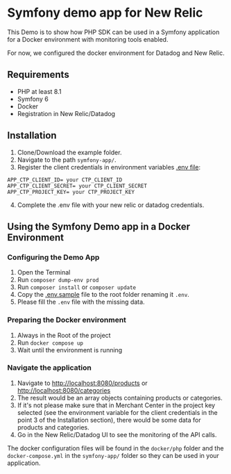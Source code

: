 # Symfony demo app for New Relic

This Demo is to show how PHP SDK can be used in a Symfony application for a Docker environment with monitoring tools enabled.

For now, we configured the docker environment for Datadog and New Relic.

## Requirements

- PHP at least 8.1
- Symfony 6 
- Docker
- Registration in New Relic/Datadog

## Installation

1. Clone/Download the example folder.
2. Navigate to the path `symfony-app/`.
3. Register the client credentials in environment variables [.env file](https://github.com/commercetools/commercetools-sdk-php-v2/blob/622c664ef69b93d96f11ac2ed26d24446d45dd0c/examples/symfony-app/.env):
```
APP_CTP_CLIENT_ID= your CTP_CLIENT_ID
APP_CTP_CLIENT_SECRET= your CTP_CLIENT_SECRET
APP_CTP_PROJECT_KEY= your CTP_PROJECT_KEY
```
4. Complete the .env file with your new relic or datadog credentials.

## Using the Symfony Demo app in a Docker Environment

### Configuring the Demo App

1. Open the Terminal
2. Run `composer dump-env prod`
3. Run `composer install` or `composer update`
4. Copy the [.env.sample](docker/php/.env.sample) file to the root folder renaming it `.env`.
5. Please fill the `.env` file with the missing data.

### Preparing the Docker environment

1. Always in the Root of the project 
2. Run `docker compose up`
3. Wait until the environment is running

### Navigate the application

1. Navigate to [http://localhost:8080/products](http://localhost:8080/products) or [http://localhost:8080/categories](http://localhost:8080/categories)
2. The result would be an array objects containing products or categories.
3. If it's not please make sure that in Merchant Center in the project key selected (see the environment variable for the client credentials in the point 3 of the Installation section), there would be some data for products and categories.
4. Go in the New Relic/Datadog UI to see the monitoring of the API calls.

The docker configuration files will be found in the `docker/php` folder and the `docker-compose.yml` in the `symfony-app/` folder so they can be used in your application.
